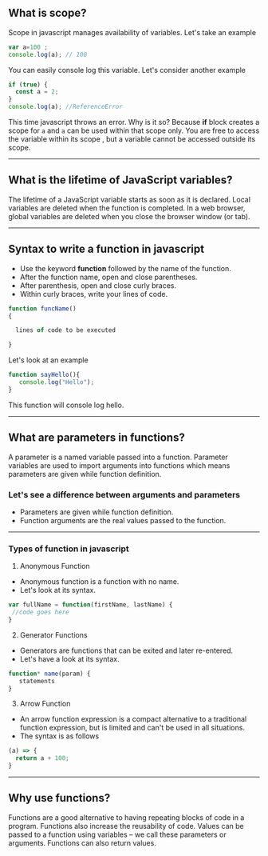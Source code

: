 ## What is scope?
Scope in javascript manages availability of variables. Let's take an example
``` javascript
var a=100 ;
console.log(a); // 100
```
You can easily console log this variable. Let's consider another 
example
``` javascript 
if (true) {
  const a = 2;
}
console.log(a); //ReferenceError
```
This time javascript throws an error. Why is it so?
Because **if** block creates a scope for `a` and `a` can be used within that scope only.
You are free to access the variable within its scope , but a variable cannot 
be accessed outside its scope.
<hr>

## What is the lifetime of JavaScript variables?
The lifetime of a JavaScript variable starts as soon as it is declared.
Local variables are deleted when the function is completed.
In a web browser, global variables are deleted when you close the browser window (or tab).
<hr>

## Syntax to write a function in javascript 
- Use the keyword **function** followed by the name of the function.
- After the function name, open and close parentheses.
- After parenthesis, open and close curly braces.
- Within curly braces, write your lines of code.
``` javascript 
function funcName()
{

  lines of code to be executed

}
```
Let's look at an example 
``` javascript 
function sayHello(){
   console.log("Hello");
}
```
This function will console log hello.
<hr>

## What are parameters in functions?
A parameter is a named variable passed into a function. Parameter variables
are used to import arguments into functions which means parameters are given 
while function definition.

### Let's see a difference between arguments and parameters 
- Parameters are given while function definition.
- Function arguments are the real values passed to the function.

<hr>

### Types of function in javascript 
1. Anonymous Function 
- Anonymous function is a function with no name.
- Let's look at its syntax.
```javascript 
var fullName = function(firstName, lastName) {
 //code goes here
}
```

2. Generator Functions 
- Generators are functions that can be exited and later re-entered. 
- Let's have a look at its syntax.
``` javascript 
function* name(param) {
   statements
}
```

3. Arrow Function 
- An arrow function expression is a compact alternative to a traditional function expression, but is 
limited and can't be used in all situations.
- The syntax is as follows 
``` javascript 
(a) => {
  return a + 100;
}
```
<hr>

## Why use functions?
Functions are a good alternative to having repeating blocks of code in a program. Functions also increase the reusability of code. Values can be passed to a function using variables – we call these parameters or arguments.
Functions can also return values.
